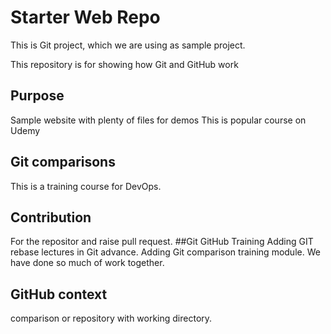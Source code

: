 # Starter Web Repo
This is Git project, which we are using as sample project.

This repository is for showing how Git and GitHub work

## Purpose

Sample website with plenty of files for demos
This is popular course on Udemy
## Git comparisons
This is a training course for DevOps.
## Contribution 
For the repositor and raise pull request.
##Git GitHub Training
Adding GIT rebase lectures in Git advance.
Adding Git comparison training  module.
We have done so much of work together.
## GitHub context
comparison or repository with working directory.
